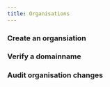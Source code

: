 ```yaml
---
title: Organisations
---
```


### Create an organsiation

### Verify a domainname

### Audit organisation changes

